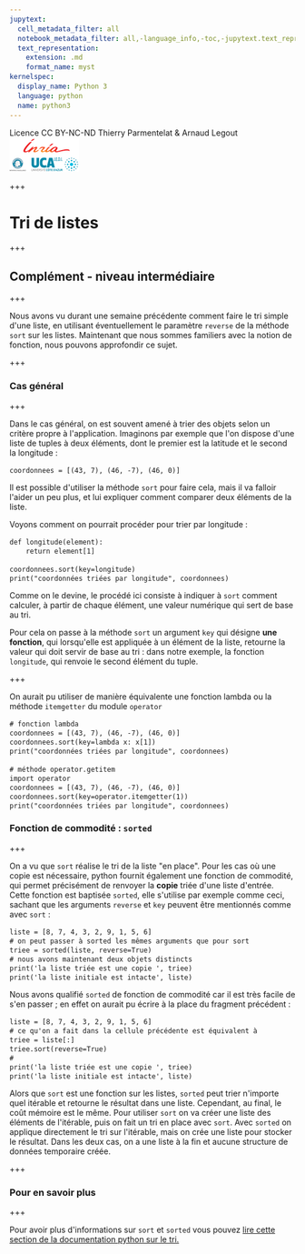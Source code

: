 ```yaml
---
jupytext:
  cell_metadata_filter: all
  notebook_metadata_filter: all,-language_info,-toc,-jupytext.text_representation.jupytext_version,-jupytext.text_representation.format_version
  text_representation:
    extension: .md
    format_name: myst
kernelspec:
  display_name: Python 3
  language: python
  name: python3
---
```


<div class="licence">
<span>Licence CC BY-NC-ND</span>
<span>Thierry Parmentelat &amp; Arnaud Legout</span>
<span><img src="media/both-logos-small-alpha.png" /></span>
</div>

+++

# Tri de listes

+++

## Complément - niveau intermédiaire

+++

Nous avons vu durant une semaine précédente comment faire le tri simple d'une liste, en utilisant éventuellement le paramètre `reverse` de la méthode `sort` sur les listes. Maintenant que nous sommes familiers avec la notion de fonction, nous pouvons approfondir ce sujet.

+++

### Cas général

+++

Dans le cas général, on est souvent amené à trier des objets selon un critère propre à l'application. Imaginons par exemple que l'on dispose d'une liste de tuples à deux éléments, dont le premier est la latitude et le second la longitude :

```{code-cell}
coordonnees = [(43, 7), (46, -7), (46, 0)]
```

Il est possible d'utiliser la méthode `sort` pour faire cela, mais il va falloir l'aider un peu plus, et lui expliquer comment comparer deux éléments de la liste.

Voyons comment on pourrait procéder pour trier par longitude :

```{code-cell}
def longitude(element): 
    return element[1]

coordonnees.sort(key=longitude)
print("coordonnées triées par longitude", coordonnees)
```

Comme on le devine, le procédé ici consiste à indiquer à `sort` comment calculer, à partir de chaque élément, une valeur numérique qui sert de base au tri. 

Pour cela on passe à la méthode `sort` un argument `key` qui désigne **une fonction**, qui lorsqu'elle est appliquée à un élément de la liste, retourne la valeur qui doit servir de base au tri : dans notre exemple, la fonction `longitude`, qui renvoie le second élément du tuple.

+++

On aurait pu utiliser de manière équivalente une fonction lambda ou la méthode `itemgetter` du module `operator`

```{code-cell}
# fonction lambda 
coordonnees = [(43, 7), (46, -7), (46, 0)]
coordonnees.sort(key=lambda x: x[1])
print("coordonnées triées par longitude", coordonnees)

# méthode operator.getitem
import operator
coordonnees = [(43, 7), (46, -7), (46, 0)]
coordonnees.sort(key=operator.itemgetter(1))
print("coordonnées triées par longitude", coordonnees)
```

### Fonction de commodité : `sorted`

+++

On a vu que `sort` réalise le tri de la liste "en place". Pour les cas où une copie est nécessaire, python fournit également une fonction de commodité, qui permet précisément de renvoyer la **copie** triée d'une liste d'entrée. Cette fonction est baptisée `sorted`, elle s'utilise par exemple comme ceci, sachant que les arguments `reverse` et `key` peuvent être mentionnés comme avec `sort` :

```{code-cell}
liste = [8, 7, 4, 3, 2, 9, 1, 5, 6]
# on peut passer à sorted les mêmes arguments que pour sort
triee = sorted(liste, reverse=True)
# nous avons maintenant deux objets distincts
print('la liste triée est une copie ', triee)
print('la liste initiale est intacte', liste)
```

Nous avons qualifié `sorted` de fonction de commodité car il est très facile de s'en passer ; en effet on aurait pu écrire à la place du fragment précédent :

```{code-cell}
liste = [8, 7, 4, 3, 2, 9, 1, 5, 6]
# ce qu'on a fait dans la cellule précédente est équivalent à
triee = liste[:]
triee.sort(reverse=True)
# 
print('la liste triée est une copie ', triee)
print('la liste initiale est intacte', liste)
```

Alors que `sort` est une fonction sur les listes, `sorted` peut trier n'importe quel itérable et retourne le résultat dans une liste. Cependant, au final, le coût mémoire est le même. Pour utiliser `sort` on va créer une liste des éléments de l'itérable, puis on fait un tri en place avec `sort`. Avec `sorted` on applique directement le tri sur l'itérable, mais on crée une liste pour stocker le résultat. Dans les deux cas, on a une liste à la fin et aucune structure de données temporaire créée.

+++

### Pour en savoir plus

+++

Pour avoir plus d'informations sur `sort` et `sorted` vous pouvez [lire cette section de la documentation python sur le tri.](https://docs.python.org/3/howto/sorting.html)
